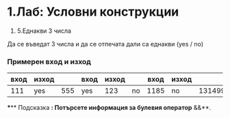 ﻿# 1.Лаб: Условни конструкции

1. 5.Еднакви 3 числа

Да се въведат 3 числа и да се отпечата дали са еднакви (yes / no)

### Примерен вход и изход

| **вход** | **изход** |   | **вход** | **изход** |   | **вход** | **изход** |   | **вход** | **изход** |   | **вход** | **изход** |
| --- | --- | --- | --- | --- | --- | --- | --- | --- | --- | --- | --- | --- | --- |
| 111 | yes | 555 | yes | 123 | no | 1185 | no | 131499 | no |

**\***** Подсказка **: Потърсете информация за булевия оператор** &amp;&amp;**.

